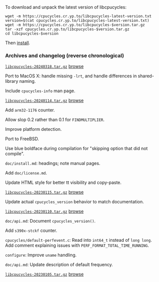 To download and unpack the latest version of libcpucycles:

    wget -m https://cpucycles.cr.yp.to/libcpucycles-latest-version.txt
    version=$(cat cpucycles.cr.yp.to/libcpucycles-latest-version.txt)
    wget -m https://cpucycles.cr.yp.to/libcpucycles-$version.tar.gz
    tar -xzf cpucycles.cr.yp.to/libcpucycles-$version.tar.gz
    cd libcpucycles-$version

Then [install](install.html).

### Archives and changelog (reverse chronological)

[`libcpucycles-20240318.tar.gz`](libcpucycles-20240318.tar.gz) [browse](libcpucycles-20240318.html)

Port to MacOS X:
handle missing `-lrt`, and handle differences in shared-library naming.

Include `cpucycles-info` man page.

[`libcpucycles-20240114.tar.gz`](libcpucycles-20240114.tar.gz) [browse](libcpucycles-20240114.html)

Add `arm32-1176` counter.

Allow slop 0.2 rather than 0.1 for `FINDMULTIPLIER`.

Improve platform detection.

Port to FreeBSD.

Use blue boldface during compilation for "skipping option that did not compile".

`doc/install.md`: headings; note manual pages.

Add `doc/license.md`.

Update HTML style for better tt visibility and copy-paste.

[`libcpucycles-20230115.tar.gz`](libcpucycles-20230115.tar.gz) [browse](libcpucycles-20230115.html)

Update actual `cpucycles_version` behavior to match documentation.

[`libcpucycles-20230110.tar.gz`](libcpucycles-20230110.tar.gz) [browse](libcpucycles-20230110.html)

`doc/api.md`: Document `cpucycles_version()`.

Add `s390x-stckf` counter.

`cpucycles/default-perfevent.c`: Read into `int64_t` instead of `long long`.
Add comment explaining issues with `PERF_FORMAT_TOTAL_TIME_RUNNING`.

`configure`: Improve `uname` handling.

`doc/api.md`: Update description of default frequency.

[`libcpucycles-20230105.tar.gz`](libcpucycles-20230105.tar.gz) [browse](libcpucycles-20230105.html)

